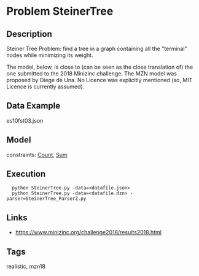 # Problem SteinerTree
## Description
Steiner Tree Problem: find a tree in a graph containing all the "terminal" nodes while minimizing its weight.

The model, below, is close to (can be seen as the close translation of) the one submitted to the 2018 Minizinc challenge.
The MZN model was proposed by Diege de Una.
No Licence was explicitly mentioned (so, MIT Licence is currently assumed).

## Data Example
  es10fst03.json

## Model
  constraints: [Count](http://pycsp.org/documentation/constraints/Count), [Sum](http://pycsp.org/documentation/constraints/Sum)

## Execution
```
  python SteinerTree.py -data=<datafile.json>
  python SteinerTree.py -data=<datafile.dzn> -parser=SteinerTree_ParserZ.py
```

## Links
  - https://www.minizinc.org/challenge2018/results2018.html

## Tags
  realistic, mzn18
